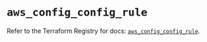 # `aws_config_config_rule`

Refer to the Terraform Registry for docs: [`aws_config_config_rule`](https://registry.terraform.io/providers/hashicorp/aws/6.18.0/docs/resources/config_config_rule).
